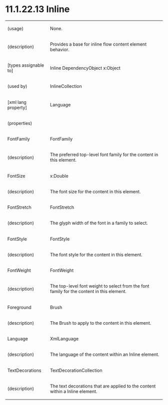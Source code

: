 <html dir="LTR" xmlns:mshelp="http://msdn.microsoft.com/mshelp" xmlns:ddue="http://ddue.schemas.microsoft.com/authoring/2003/5" xmlns:xlink="http://www.w3.org/1999/xlink" xmlns:tool="http://www.microsoft.com/tooltip"><body><input type="hidden" id="userDataCache" class="userDataStyle"><input type="hidden" id="hiddenScrollOffset"><img id="dropDownImage" style="display:none; height:0; width:0;" src="../local/drpdown.gif"><img id="dropDownHoverImage" style="display:none; height:0; width:0;" src="../local/drpdown_orange.gif"><img id="collapseImage" style="display:none; height:0; width:0;" src="../local/collapse.gif"><img id="expandImage" style="display:none; height:0; width:0;" src="../local/exp.gif"><img id="collapseAllImage" style="display:none; height:0; width:0;" src="../local/collall.gif"><img id="expandAllImage" style="display:none; height:0; width:0;" src="../local/expall.gif"><img id="copyImage" style="display:none; height:0; width:0;" src="../local/copycode.gif"><img id="copyHoverImage" style="display:none; height:0; width:0;" src="../local/copycodeHighlight.gif"><div id="header"><h1 class="heading">11.1.22.13 Inline</h1></div><div id="mainSection"><div id="mainBody"><div id="allHistory" class="saveHistory" onsave="saveAll()" onload="loadAll()"></div>
			<div id="sectionSection0" class="section" name="collapseableSection"><content xmlns="http://ddue.schemas.microsoft.com/authoring/2003/5" xmlns:wsd="http://wsdev.schemas.microsoft.com/authoring/2008/2" xmlns:msxsl="urn:schemas-microsoft-com:xslt" xmlns:script="urn:script" xmlns:build="urn:build">
				</content></div><div id="sectionSection1" class="section" name="collapseableSection"><content xmlns="http://ddue.schemas.microsoft.com/authoring/2003/5" xmlns:wsd="http://wsdev.schemas.microsoft.com/authoring/2008/2" xmlns:msxsl="urn:schemas-microsoft-com:xslt" xmlns:script="urn:script" xmlns:build="urn:build">
					<p xmlns=""><b></b></p><table class="ProtocolAuthoredTable" xmlns=""><tr>
								<td>
									<p>(usage)</p>
								</td>
								<td>
									<p>None.</p>
								</td> </tr><tr>
							<td>
								<p>(description)</p>
							</td>
							<td>
								<p>Provides a base for inline flow content element behavior.</p>
							</td>
						</tr><tr>
							<td>
								<p>[types assignable to]</p>
							</td>
							<td>
								<p>Inline DependencyObject x:Object</p>
							</td>
						</tr><tr>
							<td>
								<p>(used by)</p>
							</td>
							<td>
								<p>InlineCollection</p>
							</td>
						</tr><tr>
							<td>
								<p>[xml lang property]</p>
							</td>
							<td>
								<p>Language</p>
							</td>
						</tr><tr>
							<td>
								<p>(properties)</p>
							</td>
							<td>
							</td>
						</tr><tr>
							<td>
								<p>FontFamily</p>
							</td>
							<td>
								<p>FontFamily</p>
							</td>
						</tr><tr>
							<td>
								<p>(description)</p>
							</td>
							<td>
								<p>The preferred top-level font family for the content in this element.</p>
							</td>
						</tr><tr>
							<td>
								<p>FontSize</p>
							</td>
							<td>
								<p>x:Double</p>
							</td>
						</tr><tr>
							<td>
								<p>(description)</p>
							</td>
							<td>
								<p>The font size for the content in this element.</p>
							</td>
						</tr><tr>
							<td>
								<p>FontStretch</p>
							</td>
							<td>
								<p>FontStretch</p>
							</td>
						</tr><tr>
							<td>
								<p>(description)</p>
							</td>
							<td>
								<p>The glyph width of the font in a family to select.</p>
							</td>
						</tr><tr>
							<td>
								<p>FontStyle</p>
							</td>
							<td>
								<p>FontStyle</p>
							</td>
						</tr><tr>
							<td>
								<p>(description)</p>
							</td>
							<td>
								<p>The font style for the content in this element.</p>
							</td>
						</tr><tr>
							<td>
								<p>FontWeight</p>
							</td>
							<td>
								<p>FontWeight</p>
							</td>
						</tr><tr>
							<td>
								<p>(description)</p>
							</td>
							<td>
								<p>The top-level font weight to select from the font family for the content in this element.</p>
							</td>
						</tr><tr>
							<td>
								<p>Foreground</p>
							</td>
							<td>
								<p>Brush</p>
							</td>
						</tr><tr>
							<td>
								<p>(description)</p>
							</td>
							<td>
								<p>The Brush to apply to the content in this element.</p>
							</td>
						</tr><tr>
							<td>
								<p>Language</p>
							</td>
							<td>
								<p>XmlLanguage</p>
							</td>
						</tr><tr>
							<td>
								<p>(description)</p>
							</td>
							<td>
								<p>The language of the content within an Inline element.</p>
							</td>
						</tr><tr>
							<td>
								<p>TextDecorations</p>
							</td>
							<td>
								<p>TextDecorationCollection</p>
							</td>
						</tr><tr>
							<td>
								<p>(description)</p>
							</td>
							<td>
								<p>The text decorations that are applied to the content within a Inline element.</p>
							</td>
						</tr></table>
				</content></div><!--[if gte IE 5]>
			<tool:tip element="languageFilterToolTip" avoidmouse="false"/>
		<![endif]--></div><a name="feedback"></a><span></span></div></body></html>